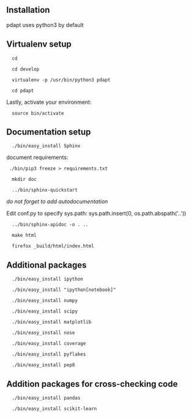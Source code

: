 Installation
--------------------

pdapt uses python3 by default


Virtualenv setup
-------------------------------------
      cd

      cd develop

      virtualenv -p /usr/bin/python3 pdapt

      cd pdapt

Lastly, activate your environment:

      source bin/activate

Documentation setup
-------------------------------------

      ./bin/easy_install Sphinx


document requirements:

     ./bin/pip3 freeze > requirements.txt

      mkdir doc

      ../bin/sphinx-quickstart

  *do not forget to add autodocumentation*

 Edit conf.py to specify sys.path: sys.path.insert(0, os.path.abspath('..'))

      ../bin/sphinx-apidoc -o . ..

      make html

      firefox _build/html/index.html


Additional packages
-------------------------------------

      ./bin/easy_install ipython

      ./bin/easy_install "ipython[notebook]"

      ./bin/easy_install numpy

      ./bin/easy_install scipy

      ./bin/easy_install matplotlib

      ./bin/easy_install nose

      ./bin/easy_install coverage

      ./bin/easy_install pyflakes

      ./bin/easy_install pep8



Addition packages for cross-checking code
-------------------------------------

      ./bin/easy_install pandas

      ./bin/easy_install scikit-learn


